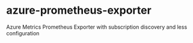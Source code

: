 # azure-prometheus-exporter
Azure Metrics Prometheus Exporter with subscription discovery and less configuration
